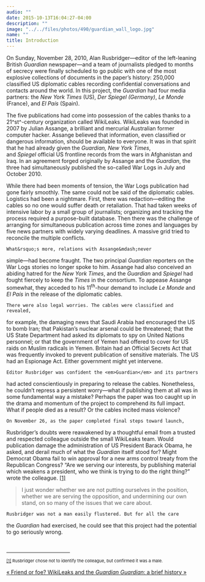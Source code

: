 ```yaml
---
audio: ""
date: 2015-10-13T16:04:27-04:00
description: ""
image: "../../files/photos/490/guardian_wall_logo.jpg"
name: ""
title: Introduction
---
```


On Sunday, November 28, 2010, Alan Rusbridger—editor of the left-leaning
British *Guardian* newspaper—and a team of journalists pledged to months
of secrecy were finally scheduled to go public with one of the most
explosive collections of documents in the paper’s history: 250,000
classified US diplomatic cables recording confidential conversations and
contacts around the world. In this project, the *Guardian* had four
media partners: the *New York Times* (US), *Der* *Spiegel (*Germany*)*,
*Le Monde* (France), and *El País* (Spain).

The five publications had come into possession of the cables thanks to a
21^st^-century organization called WikiLeaks. WikiLeaks was founded in
2007 by Julian Assange, a brilliant and mercurial Australian former
computer hacker. Assange believed that information, even classified or
dangerous information, should be available to everyone. It was in that
spirit that he had already given the *Guardian, New York Times*,
and *Spiegel* official US frontline records from the wars in Afghanistan
and Iraq. In an agreement forged originally by Assange and the
*Guardian*, the three had simultaneously published the so-called War
Logs in July and October 2010.

While there had been moments of tension, the War Logs publication had
gone fairly smoothly. The same could not be said of the diplomatic
cables. Logistics had been a nightmare. First, there was
redaction—editing the cables so no one would suffer death or
retaliation. That had taken weeks of intensive labor by a small group of
journalists; organizing and tracking the process required a
purpose-built database. Then there was the challenge of arranging for
simultaneous publication across time zones and languages by five news
partners with widely varying deadlines. A massive grid tried to
reconcile the multiple conflicts.


	What&rsquo;s more, relations with Assange&mdash;never 
simple&mdash;had become fraught. The two principal <em>Guardian</em> 
reporters on the War Logs stories no longer spoke to him. Assange had 
also conceived an abiding hatred for the <em>New York Times</em>, and 
the <em>Guardian</em> and <em>Spiegel</em> had fought fiercely to keep 
the <em>Times</em> in the consortium. To appease Assange somewhat, they 
acceded to his 11<sup>th</sup>-hour demand to include <em>Le Monde</em> 
and <em>El Pa&iacute;s</em> in the release of the diplomatic cables.

	There were also legal worries. The cables were classified and revealed, 
for example, the damaging news that Saudi Arabia had encouraged the US to 
bomb Iran; that Pakistan&rsquo;s nuclear arsenal could be threatened; that 
the US State Department had asked its diplomats to spy on United Nations 
personnel; or that the government of Yemen had offered to cover for US 
raids on Muslim radicals in Yemen. Britain had an Official Secrets Act 
that was frequently invoked to prevent publication of sensitive materials. 
The US had an Espionage Act. Either government might yet intervene.

	Editor Rusbridger was confident the <em>Guardian</em> and its partners 
had acted conscientiously in preparing to release the cables. Nonetheless, he 
couldn&rsquo;t repress a persistent worry&mdash;what if publishing them at 
all was in some fundamental way a mistake? Perhaps the paper was too caught 
up in the drama and momentum of the project to comprehend its full impact. 
What if people died as a result? Or the cables incited mass violence?

	On November 26, as the paper completed final steps toward launch, 
Rusbridger&rsquo;s doubts were reawakened by a thoughtful email from a 
trusted and respected colleague outside the small WikiLeaks team. Would 
publication damage the administration of US President Barack Obama, he asked, 
and derail much of what the <em>Guardian</em> itself stood for? Might 
Democrat Obama fail to win approval for a new arms control treaty from 
the Republican Congress? &ldquo;Are we serving our interests, by 
publishing material which weakens a president, who we think is 
trying to do the right thing?&rdquo; wrote the colleague.
<a href="case_id_70_id_625.html#_ftn1" name="_ftnref1" title="">[1]</a>

<blockquote>
	<p>
		I just wonder whether we are not putting ourselves in the 
		position, whether we are serving the opposition, and undermining our 
		own stand, on so many of the issues that we care about.
	</p>
</blockquote>

	Rusbridger was not a man easily flustered. But for all the care 
the <em>Guardian</em> had exercised, he could see that this project 
had the potential to go seriously wrong.

<div>
  <br clear="all" />
  <hr align="left" size="1" width="33%" />
  <div id="ftn1">
	<p>
	<span style="font-size: 11px;">
	<a href="case_id_70_id_625.html#_ftnref1" name="_ftn1" title="">[1]</a> 
	Rusbridger chose not to identify the colleague, but confirmed it was a male.
	</span>
	</p>
  </div>
</div>



<div class="book-navigation" style="clear:both">
  <div class="page-links clear-block">
    <a href="case_id_70_id_624_pid_0.html" class="page-previous" title="Go to previous page">
    &#171;&#160;Friend or foe? WikiLeaks and the <i>Guardian</i>
    </a>
    <a href="case_id_70_id_626_pid_0.html" class="page-next" title="Go to next page">
    <i>Guardian</i>: a brief history&#160;&#187;
    </a>
  </div>
</div>